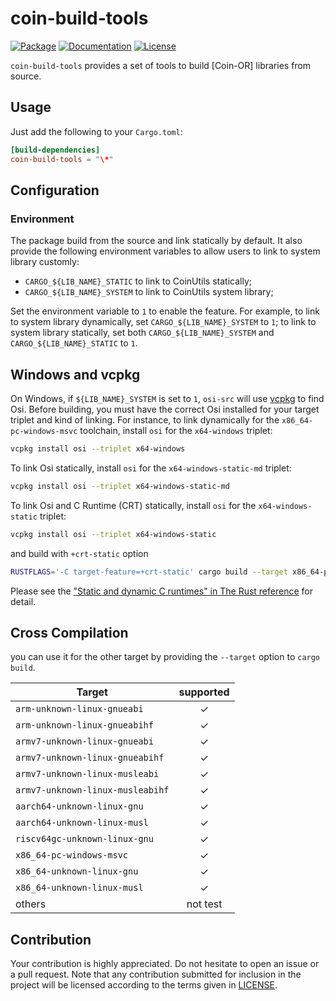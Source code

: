 # coin-build-tools

[![Package][package-img]][package-url] [![Documentation][documentation-img]][documentation-url] [![License][license-img]][license-url]

`coin-build-tools` provides a set of tools to build [Coin-OR] libraries from source.

## Usage

Just add the following to your `Cargo.toml`:

```toml
[build-dependencies]
coin-build-tools = "\*"
```

## Configuration

### Environment

The package build from the source and link statically by default. It also provide the following environment variables to allow users to link to system library customly:

* `CARGO_${LIB_NAME}_STATIC` to link to CoinUtils statically;
* `CARGO_${LIB_NAME}_SYSTEM` to link to CoinUtils system library;

Set the environment variable to `1` to enable the feature. For example, to link to system library dynamically, set `CARGO_${LIB_NAME}_SYSTEM` to `1`; to link to system library statically, set both `CARGO_${LIB_NAME}_SYSTEM` and `CARGO_${LIB_NAME}_STATIC` to `1`.

## Windows and vcpkg

On Windows, if `${LIB_NAME}_SYSTEM` is set to `1`, `osi-src` will use
[vcpkg] to find Osi. Before building, you must have the correct Osi
installed for your target triplet and kind of linking. For instance,
to link dynamically for the `x86_64-pc-windows-msvc` toolchain, install
 `osi` for the `x64-windows` triplet:

```sh
vcpkg install osi --triplet x64-windows
```

To link Osi statically, install `osi` for the `x64-windows-static-md` triplet:

```sh
vcpkg install osi --triplet x64-windows-static-md
```

To link Osi and C Runtime (CRT) statically, install `osi` for the `x64-windows-static` triplet:

```sh
vcpkg install osi --triplet x64-windows-static
```

and build with `+crt-static` option

```sh
RUSTFLAGS='-C target-feature=+crt-static' cargo build --target x86_64-pc-windows-msvc
```

Please see the ["Static and dynamic C runtimes" in The Rust reference](https://doc.rust-lang.org/reference/linkage.html#static-and-dynamic-c-runtimes) for detail.

## Cross Compilation

you can use it for the other target by providing the `--target` option to
`cargo build`.

| Target                               |  supported  |
|--------------------------------------|:-----------:|
| `arm-unknown-linux-gnueabi`          | ✓   |
| `arm-unknown-linux-gnueabihf`        | ✓   |
| `armv7-unknown-linux-gnueabi`        | ✓   |
| `armv7-unknown-linux-gnueabihf`      | ✓   |
| `armv7-unknown-linux-musleabi`       | ✓   |
| `armv7-unknown-linux-musleabihf`     | ✓   |
| `aarch64-unknown-linux-gnu`          | ✓   |
| `aarch64-unknown-linux-musl`         | ✓   |
| `riscv64gc-unknown-linux-gnu`        | ✓   |
| `x86_64-pc-windows-msvc`             | ✓   |
| `x86_64-unknown-linux-gnu`           | ✓   |
| `x86_64-unknown-linux-musl`          | ✓   |
| others                               | not test   |

## Contribution

Your contribution is highly appreciated. Do not hesitate to open an issue or a
pull request. Note that any contribution submitted for inclusion in the project
will be licensed according to the terms given in [LICENSE](license-url).

[vcpkg]: https://github.com/Microsoft/vcpkg

[documentation-img]: https://docs.rs/coin-build-tools/badge.svg
[documentation-url]: https://docs.rs/coin-build-tools
[package-img]: https://img.shields.io/crates/v/coin-build-tools.svg
[package-url]: https://crates.io/crates/coin-build-tools
[license-img]: https://img.shields.io/crates/l/coin-build-tools.svg
[license-url]: https://github.com/Maroon502/coin-build-tools/blob/master/LICENSE.md